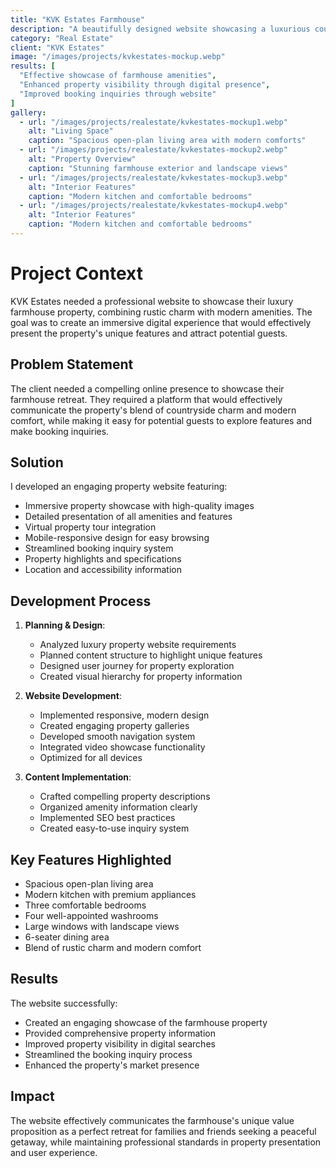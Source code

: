 ```yaml
---
title: "KVK Estates Farmhouse"
description: "A beautifully designed website showcasing a luxurious countryside farmhouse retreat"
category: "Real Estate"
client: "KVK Estates"
image: "/images/projects/kvkestates-mockup.webp"
results: [
  "Effective showcase of farmhouse amenities",
  "Enhanced property visibility through digital presence",
  "Improved booking inquiries through website"
]
gallery:
  - url: "/images/projects/realestate/kvkestates-mockup1.webp"
    alt: "Living Space"
    caption: "Spacious open-plan living area with modern comforts"
  - url: "/images/projects/realestate/kvkestates-mockup2.webp"
    alt: "Property Overview"
    caption: "Stunning farmhouse exterior and landscape views"
  - url: "/images/projects/realestate/kvkestates-mockup3.webp"
    alt: "Interior Features"
    caption: "Modern kitchen and comfortable bedrooms"
  - url: "/images/projects/realestate/kvkestates-mockup4.webp"
    alt: "Interior Features"
    caption: "Modern kitchen and comfortable bedrooms"
---
```


# Project Context

KVK Estates needed a professional website to showcase their luxury farmhouse property, combining rustic charm with modern amenities. The goal was to create an immersive digital experience that would effectively present the property's unique features and attract potential guests.

## Problem Statement

The client needed a compelling online presence to showcase their farmhouse retreat. They required a platform that would effectively communicate the property's blend of countryside charm and modern comfort, while making it easy for potential guests to explore features and make booking inquiries.

## Solution

I developed an engaging property website featuring:

- Immersive property showcase with high-quality images
- Detailed presentation of all amenities and features
- Virtual property tour integration
- Mobile-responsive design for easy browsing
- Streamlined booking inquiry system
- Property highlights and specifications
- Location and accessibility information

## Development Process

1. **Planning & Design**:
   - Analyzed luxury property website requirements
   - Planned content structure to highlight unique features
   - Designed user journey for property exploration
   - Created visual hierarchy for property information

2. **Website Development**:
   - Implemented responsive, modern design
   - Created engaging property galleries
   - Developed smooth navigation system
   - Integrated video showcase functionality
   - Optimized for all devices

3. **Content Implementation**:
   - Crafted compelling property descriptions
   - Organized amenity information clearly
   - Implemented SEO best practices
   - Created easy-to-use inquiry system

## Key Features Highlighted

- Spacious open-plan living area
- Modern kitchen with premium appliances
- Three comfortable bedrooms
- Four well-appointed washrooms
- Large windows with landscape views
- 6-seater dining area
- Blend of rustic charm and modern comfort

## Results

The website successfully:
- Created an engaging showcase of the farmhouse property
- Provided comprehensive property information
- Improved property visibility in digital searches
- Streamlined the booking inquiry process
- Enhanced the property's market presence

## Impact

The website effectively communicates the farmhouse's unique value proposition as a perfect retreat for families and friends seeking a peaceful getaway, while maintaining professional standards in property presentation and user experience.
